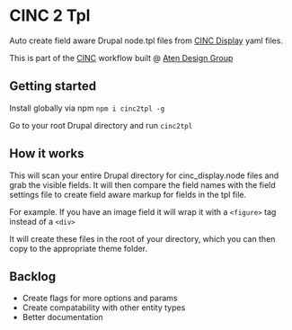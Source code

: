 # CINC 2 Tpl

Auto create field aware Drupal node.tpl files from [CINC Display](https://www.drupal.org/project/cinc_display) yaml files.

This is part of the [CINC](https://www.drupal.org/project/cinc) workflow built @ [Aten Design Group](http://atendesigngroup.com/)

## Getting started

Install globally via npm `npm i cinc2tpl -g`

Go to your root Drupal directory and run `cinc2tpl`

## How it works

This will scan your entire Drupal directory for cinc_display.node files and grab the visible fields. It will then compare the field names with the field settings file to create field aware markup for fields in the tpl file.

For example. If you have an image field it will wrap it with a `<figure>` tag instead of a `<div>`

It will create these files in the root of your directory, which you can then copy to the appropriate theme folder.

## Backlog
- Create flags for more options and params
- Create compatability with other entity types
- Better documentation
